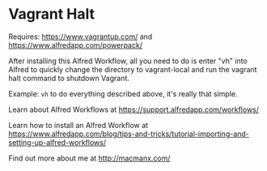 Vagrant Halt
================

Requires: https://www.vagrantup.com/ and https://www.alfredapp.com/powerpack/

After installing this Alfred Workflow, all you need to do is enter "vh" into Alfred to quickly change the directory to vagrant-local and run the vagrant halt command to shutdown Vagrant.

Example: `vh` to do everything described above, it's really that simple.

Learn about Alfred Workflows at https://support.alfredapp.com/workflows/

Learn how to install an Alfred Workflow at https://www.alfredapp.com/blog/tips-and-tricks/tutorial-importing-and-setting-up-alfred-workflows/

Find out more about me at http://macmanx.com/